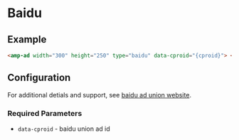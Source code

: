 <!---
Copyright 2016 The AMP HTML Authors. All Rights Reserved.

Licensed under the Apache License, Version 2.0 (the "License");
you may not use this file except in compliance with the License.
You may obtain a copy of the License at

      http://www.apache.org/licenses/LICENSE-2.0

Unless required by applicable law or agreed to in writing, software
distributed under the License is distributed on an "AS-IS" BASIS,
WITHOUT WARRANTIES OR CONDITIONS OF ANY KIND, either express or implied.
See the License for the specific language governing permissions and
limitations under the License.
-->

# Baidu

## Example

```html
<amp-ad width="300" height="250" type="baidu" data-cproid="{cproid}"> </amp-ad>
```

## Configuration

For additional detials and support, see [baidu ad union website](http://union.baidu.com/product/prod-cpro.html).

### Required Parameters

- `data-cproid` - baidu union ad id
